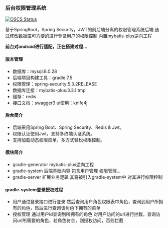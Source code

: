 ### 后台权限管理系统
[![OSCS Status](https://www.oscs1024.com/platform/badge/pj153/gradle.git.svg?size=small)](https://www.murphysec.com/dr/vmHwnkMaZe86ipS2r3)

基于SpringBoot，Spring Security，JWT的前后端分离的权限管理系统后端
通过修改数据库可方便的进行登录用户的权限控制 内置mybatis-plus逆向工程

**前台对android进行适配，正在搭建过程...** 

#### 版本管理
+ 数据库：mysql:8.0.28
+ 后端项目构建工具：gradle:7.5
+ 权限管理：spring-security:5.3.2RELEASE
+ 数据库连接：mybatis-plus:3.3.1.tmp
+ 缓存：redis
+ 接口文档：swagger3 ui使用：knife4j

#### 后台简介
+ 后端采用Spring Boot、Spring Security、Redis & Jwt。
+ 权限认证使用Jwt，支持多终端认证系统。
+ 支持加载动态权限菜单，多方式轻松权限控制。


#### 模块简介
+ gradle-generator mybatis-plus逆向工程
+ gradle-system 后端基础内容 包含用户管理 权限管理...
+ gradle-server 扩展业务逻辑 其将被引入gradle-system中 对其进行权限控制

#### gradle-system登录授权过程
+ 用户通过登录接口进行登录 然后查询用户角色权限表中角色，查询到用户所拥有的角色，然后进行查询该角色下拥有的菜单
+ 授权管理 通过用户id查询到所拥有的角色 对用户访问的url进行拦截，查询访问url所需要的角色，若角色符合，则授权访问，否则拦截

